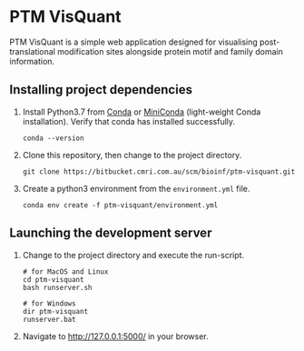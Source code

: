 # PTM VisQuant

PTM VisQuant is a simple web application designed for visualising post-translational modification sites alongside protein motif and family domain information.

## Installing project dependencies

1. Install Python3.7 from [Conda](https://www.anaconda.com/download/#linux) or [MiniConda](https://conda.io/miniconda.html) (light-weight Conda installation). Verify that conda has installed successfully.
   ```
   conda --version
   ```
2. Clone this repository, then change to the project directory.
   ```
   git clone https://bitbucket.cmri.com.au/scm/bioinf/ptm-visquant.git
   ```
3. Create a python3 environment from the `environment.yml` file.
   ```
   conda env create -f ptm-visquant/environment.yml
   ```

## Launching the development server

1. Change to the project directory and execute the run-script.
   ```
   # for MacOS and Linux
   cd ptm-visquant
   bash runserver.sh

   # for Windows
   dir ptm-visquant
   runserver.bat
   ```
2. Navigate to http://127.0.0.1:5000/ in your browser.
